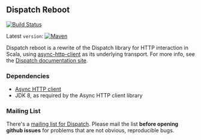 Dispatch Reboot
---------------

[![Build Status](https://travis-ci.org/dispatch/reboot.svg?branch=master)](https://travis-ci.org/dispatch/reboot)

Latest `version`: [![Maven][mavenImg]][mavenLink]

[mavenImg]: https://img.shields.io/maven-central/v/net.databinder.dispatch/dispatch-core_2.12.svg
[mavenLink]: https://mvnrepository.com/artifact/net.databinder.dispatch/dispatch-core_2.12


Dispatch reboot is a rewrite of the Dispatch library for
HTTP interaction in Scala, using [async-http-client][async]
as its underlying transport. For more info, see the
[Dispatch documentation site][docs].

[docs]: http://dispatch.databinder.net/Dispatch.html
[async]: https://github.com/AsyncHttpClient/async-http-client

### Dependencies
* [Async HTTP client](https://github.com/AsyncHttpClient/async-http-client)
* JDK 8, as required by the Async HTTP client library

### Mailing List

There's a [mailing list for Dispatch][mail]. Please mail the list **before opening
github issues** for problems that are not obvious, reproducible bugs.

[mail]: https://groups.google.com/forum/?fromgroups#!forum/dispatch-scala
